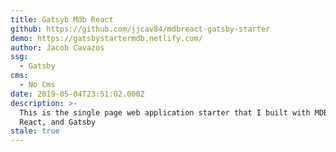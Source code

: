 ```yaml
---
title: Gatsyb Mdb React
github: https://github.com/jjcav84/mdbreact-gatsby-starter
demo: https://gatsbystartermdb.netlify.com/
author: Jacob Cavazos
ssg:
  - Gatsby
cms:
  - No Cms
date: 2019-05-04T23:51:02.000Z
description: >-
  This is the single page web application starter that I built with MDBootstrap,
  React, and Gatsby
stale: true
---
```

